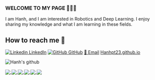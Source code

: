 ### WELCOME TO MY PAGE 👋👋👋
I am Hanh, and I am interested in Robotics and Deep Learning. 
I enjoy sharing my knowledge and what I am learning in these fields.

## How to reach me 📝
[![Linkedin](https://i.stack.imgur.com/gVE0j.png) LinkedIn](https://www.linkedin.com/in/hanh-t-pham-398bb4223/) [![GitHub](https://i.stack.imgur.com/tskMh.png) GitHub](https://github.com/Hanhpt23) 
[📩 Email](tpham2023@my.fit.edu) [Hanhpt23.github.io](Hanhpt23.github.io)

![Hanh's github](https://github-readme-stats-git-masterrstaa-rickstaa.vercel.app/api?username=Hanhpt23&show_icons=true&theme=shadow_blue&hide=contribs,prs,issues)


<a href="https://github.com/Hanhpt23/Implement-Self-attention-Pytorch">
  <!-- Change the `github-readme-stats.anuraghazra1.vercel.app` to `github-readme-stats.vercel.app`  -->
  <img align="center" src="https://github-readme-stats.anuraghazra1.vercel.app/api/pin/?username=Hanhpt23&repo=Implement-Self-attention-Pytorch&theme=shadow_red" />
</a>  

<a href="https://github.com/Hanhpt23/SilVar">
  <!-- Change the `github-readme-stats.anuraghazra1.vercel.app` to `github-readme-stats.vercel.app`  -->
  <img align="center" src="https://github-readme-stats.anuraghazra1.vercel.app/api/pin/?username=Hanhpt23&repo=SilVar&theme=shadow_red" />
</a>  

<a href="https://github.com/Hanhpt23/Vision-Transformer-Pytorch-from-Scratch">
  <!-- Change the `github-readme-stats.anuraghazra1.vercel.app` to `github-readme-stats.vercel.app`  -->
  <img align="center" src="https://github-readme-stats.anuraghazra1.vercel.app/api/pin/?username=Hanhpt23&repo=Vision-Transformer-Pytorch-from-Scratch&theme=shadow_red" />
</a>  

<a href="https://github.com/Hanhpt23/ASR">
  <!-- Change the `github-readme-stats.anuraghazra1.vercel.app` to `github-readme-stats.vercel.app`  -->
  <img align="center" src="https://github-readme-stats.anuraghazra1.vercel.app/api/pin/?username=Hanhpt23&repo=ASR&theme=shadow_red" />
</a>  

<a href="https://github.com/Hanhpt23/franka-IK">
  <!-- Change the `github-readme-stats.anuraghazra1.vercel.app` to `github-readme-stats.vercel.app`  -->
  <img align="center" src="https://github-readme-stats.anuraghazra1.vercel.app/api/pin/?username=Hanhpt23&repo=franka-IK&theme=shadow_red" />
</a>  

<a href="https://github.com/Hanhpt23/SmallGPT">
  <!-- Change the `github-readme-stats.anuraghazra1.vercel.app` to `github-readme-stats.vercel.app`  -->
  <img align="center" src="https://github-readme-stats.anuraghazra1.vercel.app/api/pin/?username=Hanhpt23&repo=SmallGPT&theme=shadow_red" />
</a>   



